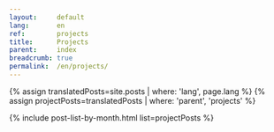 ```yaml
---
layout:     default
lang:       en
ref:        projects
title:      Projects
parent:     index
breadcrumb: true
permalink:  /en/projects/
---
```


{% assign translatedPosts=site.posts    | where: 'lang', page.lang %}
{% assign projectPosts=translatedPosts  | where: 'parent', 'projects' %}

{% include post-list-by-month.html list=projectPosts %}
